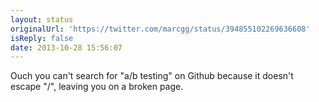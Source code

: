 ```yaml
---
layout: status
originalUrl: 'https://twitter.com/marcgg/status/394855102269636608'
isReply: false
date: 2013-10-28 15:56:07
---
```


Ouch you can't search for "a/b testing" on Github because it doesn't escape "/", leaving you on a broken page.
